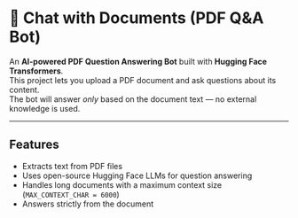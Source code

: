 # 📄 Chat with Documents (PDF Q&A Bot)

An **AI-powered PDF Question Answering Bot** built with **Hugging Face Transformers**.  
This project lets you upload a PDF document and ask questions about its content.  
The bot will answer *only* based on the document text — no external knowledge is used.

---

##  Features
-  Extracts text from PDF files
-  Uses open-source Hugging Face LLMs for question answering
-  Handles long documents with a maximum context size (`MAX_CONTEXT_CHAR = 6000`)
-  Answers strictly from the document 
